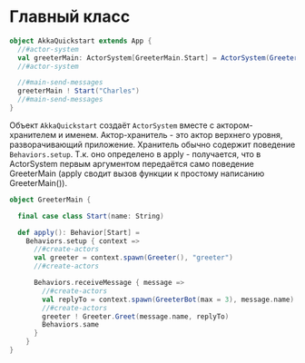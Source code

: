 # Главный класс

```scala
object AkkaQuickstart extends App {
  //#actor-system
  val greeterMain: ActorSystem[GreeterMain.Start] = ActorSystem(GreeterMain(), "AkkaQuickStart")
  //#actor-system

  //#main-send-messages
  greeterMain ! Start("Charles")
  //#main-send-messages
}
```

Объект `AkkaQuickstart` создаёт `ActorSystem` вместе с актором-хранителем и именем. Актор-хранитель - это актор верхнего уровня, разворачивающий приложение. Хранитель обычно содержит поведение `Behaviors.setup`. Т.к. оно определено в apply - получается, что в ActorSystem первым аргументом передаётся само поведение GreeterMain (apply сводит вызов функции к простому написанию GreeterMain()).

```scala
object GreeterMain {

  final case class Start(name: String)

  def apply(): Behavior[Start] =
    Behaviors.setup { context =>
      //#create-actors
      val greeter = context.spawn(Greeter(), "greeter")
      //#create-actors

      Behaviors.receiveMessage { message =>
        //#create-actors
        val replyTo = context.spawn(GreeterBot(max = 3), message.name)
        //#create-actors
        greeter ! Greeter.Greet(message.name, replyTo)
        Behaviors.same
      }
    }
}
```
